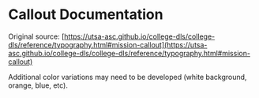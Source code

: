 # Callout Documentation

Original source: [https://utsa-asc.github.io/college-dls/college-dls/reference/typography.html#mission-callout](https://utsa-asc.github.io/college-dls/college-dls/reference/typography.html#mission-callout)

Additional color variations may need to be developed (white background, orange, blue, etc).

